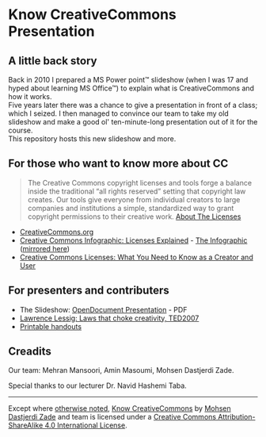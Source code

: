 # Know CreativeCommons Presentation

## A little back story
Back in 2010 I prepared a MS Power point™ slideshow (when I was 17 and hyped about learning MS Office™) to explain what is CreativeCommons and how it works.  
Five years later there was a chance to give a presentation in front of a class; which I seized. I then managed to convince our team to take my old slideshow and make a good ol' ten-minute-long presentation out of it for the course.  
This repository hosts this new slideshow and more.  

## For those who want to know more about CC

> The Creative Commons copyright licenses and tools forge a balance inside the traditional “all rights reserved” setting that copyright law creates. Our tools give everyone from individual creators to large companies and institutions a simple, standardized way to grant copyright permissions to their creative work. [About The Licenses](http://creativecommons.org/licenses/)

- [CreativeCommons.org](https://creativecommons.org/)
- [Creative Commons Infographic: Licenses Explained](http://www.dontwasteyourtime.co.uk/elearning/creative-commons-infographic-licenses-explained/) - [The Infographic](http://foter.com/blog/files/2012/11/Foter.com_infographic_CC.jpg) ([mirrored here](materials/infographic.jpg))
- [Creative Commons Licenses: What You Need to Know as a Creator and User](https://library.osu.edu/blogs/copyright/2015/06/24/creative-commons-licenses-what-you-need-to-know-as-a-creator-and-user/)


## For presenters and contributers

- The Slideshow: [OpenDocument Presentation](know-cc-slideshow.odp) - PDF
- [Lawrence Lessig: Laws that choke creativity, TED2007](https://www.ted.com/talks/larry_lessig_says_the_law_is_strangling_creativity)
- [Printable handouts](https://creativecommons.org/about/downloads#Physical%20Media)

## Creadits

Our team: Mehran Mansoori, Amin Masoumi, Mohsen Dastjerdi Zade.

Special thanks to our lecturer Dr. Navid Hashemi Taba.

---

Except where [otherwise noted](notes.md),
[Know CreativeCommons](https://github.com/mohsend/know-creativecommons) by
[Mohsen Dastjerdi Zade](https://github.com/mohsend) and team
is licensed under a
[Creative Commons Attribution-ShareAlike 4.0 International License](https://creativecommons.org/licenses/by-sa/4.0/).
